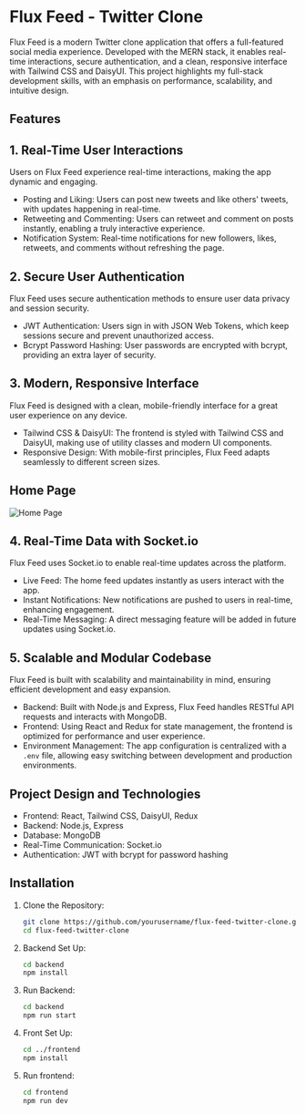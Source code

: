 # Flux Feed - Twitter Clone

Flux Feed is a modern Twitter clone application that offers a full-featured social media experience. Developed with the MERN stack, it enables real-time interactions, secure authentication, and a clean, responsive interface with Tailwind CSS and DaisyUI. This project highlights my full-stack development skills, with an emphasis on performance, scalability, and intuitive design.

## Features

## 1. Real-Time User Interactions
Users on Flux Feed experience real-time interactions, making the app dynamic and engaging.

- Posting and Liking: Users can post new tweets and like others' tweets, with updates happening in real-time.
- Retweeting and Commenting: Users can retweet and comment on posts instantly, enabling a truly interactive experience.
- Notification System: Real-time notifications for new followers, likes, retweets, and comments without refreshing the page.

## 2. Secure User Authentication
Flux Feed uses secure authentication methods to ensure user data privacy and session security.

- JWT Authentication: Users sign in with JSON Web Tokens, which keep sessions secure and prevent unauthorized access.
- Bcrypt Password Hashing: User passwords are encrypted with bcrypt, providing an extra layer of security.

## 3. Modern, Responsive Interface
Flux Feed is designed with a clean, mobile-friendly interface for a great user experience on any device.

- Tailwind CSS & DaisyUI: The frontend is styled with Tailwind CSS and DaisyUI, making use of utility classes and modern UI components.
- Responsive Design: With mobile-first principles, Flux Feed adapts seamlessly to different screen sizes.

## Home Page
![Home Page](https://cdn.discordapp.com/attachments/796594711665180684/1295543891616989214/Frontend.png?ex=670f08c5&is=670db745&hm=c487cb65d532b0cd112df79743be15575cc8ad67258d3b7ffcdfe896af9fe32c&)

## 4. Real-Time Data with Socket.io
Flux Feed uses Socket.io to enable real-time updates across the platform.

- Live Feed: The home feed updates instantly as users interact with the app.
- Instant Notifications: New notifications are pushed to users in real-time, enhancing engagement.
- Real-Time Messaging: A direct messaging feature will be added in future updates using Socket.io.

## 5. Scalable and Modular Codebase
Flux Feed is built with scalability and maintainability in mind, ensuring efficient development and easy expansion.

- Backend: Built with Node.js and Express, Flux Feed handles RESTful API requests and interacts with MongoDB.
- Frontend: Using React and Redux for state management, the frontend is optimized for performance and user experience.
- Environment Management: The app configuration is centralized with a `.env` file, allowing easy switching between development and production environments.

## Project Design and Technologies

- Frontend: React, Tailwind CSS, DaisyUI, Redux
- Backend: Node.js, Express
- Database: MongoDB
- Real-Time Communication: Socket.io
- Authentication: JWT with bcrypt for password hashing

## Installation

1. Clone the Repository:
   ```bash
   git clone https://github.com/yourusername/flux-feed-twitter-clone.git
   cd flux-feed-twitter-clone
2. Backend Set Up:
   ```bash
   cd backend
   npm install
4. Run Backend:
   ```bash
   cd backend
   npm run start
6. Front Set Up:
   ```bash
   cd ../frontend
   npm install
8. Run frontend:
   ```bash
   cd frontend
   npm run dev

